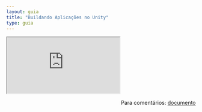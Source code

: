 ```yaml
---
layout: guia
title: "Buildando Aplicações no Unity"
type: guia
---
```


<iframe src="https://docs.google.com/document/d/e/2PACX-1vSAj8-1i1S1P1DyZF3aN_oDxGKPsmN9o2TA6ZWODtI602F2EySbo5-U2kFHe4f12zffMGYmTPv9cWbs/pub?embedded=true"></iframe>

<span style="float:right">Para comentários: [documento](https://docs.google.com/document/d/1CNbAnraBu8F9n-Siavf7MJj-jzFhYa2qmIwu3jnLV_M/edit?usp=sharing)</span>

